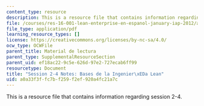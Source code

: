 ```yaml
---
content_type: resource
description: This is a resource file that contains information regarding session 2-4.
file: /courses/res-16-001-lean-enterprise-en-espanol-january-iap-2012/a0a33f3ffc7bf259f2ef920a4fc21a7c_MITRES_16_001IAP12_2-4_Eng.pdf
file_type: application/pdf
learning_resource_types: []
license: https://creativecommons.org/licenses/by-nc-sa/4.0/
ocw_type: OCWFile
parent_title: Material de lectura
parent_type: SupplementalResourceSection
parent_uid: ef18ac22-9c5e-626d-97e2-727ecab6ff99
resourcetype: Document
title: "Session 2-4 Notes: Bases de la Ingenier\xEDa Lean"
uid: a0a33f3f-fc7b-f259-f2ef-920a4fc21a7c
---
```

This is a resource file that contains information regarding session 2-4.
